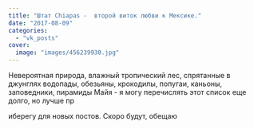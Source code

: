 ```yaml
---
title: "Штат Chiapas -  второй виток любви к Мексике."
date: "2017-08-09"
categories: 
  - "vk_posts"
cover:
  image: "images/456239930.jpg"
---
```


Невероятная природа, влажный тропический лес, спрятанные в джунглях водопады, обезьяны, крокодилы, попугаи, каньоны, заповедники, пирамиды Майя - я могу перечислять этот список еще долго, но лучше пр

<!--more--> иберегу для новых постов. Скоро будут, обещаю
